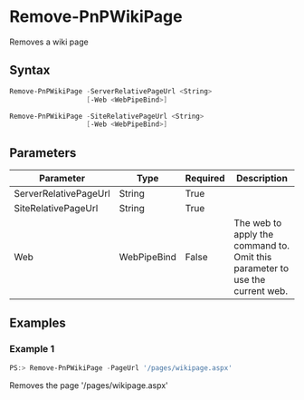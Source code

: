 # Remove-PnPWikiPage
Removes a wiki page
## Syntax
```powershell
Remove-PnPWikiPage -ServerRelativePageUrl <String>
                   [-Web <WebPipeBind>]
```


```powershell
Remove-PnPWikiPage -SiteRelativePageUrl <String>
                   [-Web <WebPipeBind>]
```


## Parameters
Parameter|Type|Required|Description
---------|----|--------|-----------
|ServerRelativePageUrl|String|True||
|SiteRelativePageUrl|String|True||
|Web|WebPipeBind|False|The web to apply the command to. Omit this parameter to use the current web.|
## Examples

### Example 1
```powershell
PS:> Remove-PnPWikiPage -PageUrl '/pages/wikipage.aspx'
```
Removes the page '/pages/wikipage.aspx'
